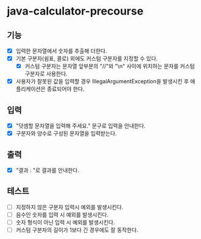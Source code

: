 # java-calculator-precourse

## 기능

- [x] 입력한 문자열에서 숫자를 추출해 더한다.
- [x] 기본 구분자(쉼표, 콜로) 외에도 커스텀 구분자를 지정할 수 있다.
    - [x] 커스텀 구분자는 문자열 앞부분의 "//"와 "\n" 사이에 위치하는 문자를 커스텀 구분자로 사용한다.
- [x] 사용자가 잘못된 값을 입력할 경우 IllegalArgumentException을 발생시킨 후 애플리케이션은 종료되어야 한다.

## 입력

- [x] "덧셈할 문자열을 입력해 주세요." 문구로 입력을 안내한다.
- [x] 구분자와 양수로 구성된 문자열을 입력받는다.

## 출력

- [x] "결과 : "로 결과를 안내한다.

## 테스트

- [ ] 지정하지 않은 구분자 입력시 예외를 발생시킨다.
- [ ] 음수인 숫자를 입력 시 예외를 발생시킨다.
- [ ] 숫자 형식이 아닌 입력 시 예외를 발생시킨다.
- [ ] 커스텀 구분자의 길이가 1보다 긴 경우에도 잘 동작한다.